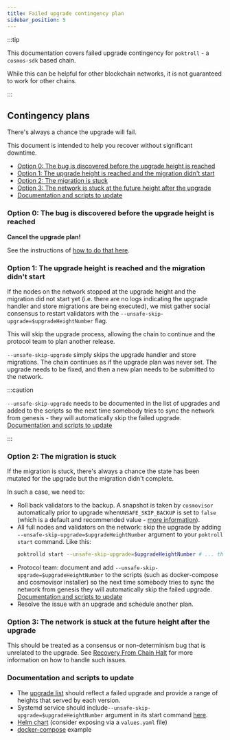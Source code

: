 ```yaml
---
title: Failed upgrade contingency plan
sidebar_position: 5
---
```


:::tip

This documentation covers failed upgrade contingency for `poktroll` - a `cosmos-sdk` based chain.

While this can be helpful for other blockchain networks, it is not guaranteed to work for other chains.

:::

## Contingency plans <!-- omit in toc -->

There's always a chance the upgrade will fail.

This document is intended to help you recover without significant downtime.

- [Option 0: The bug is discovered before the upgrade height is reached](#option-0-the-bug-is-discovered-before-the-upgrade-height-is-reached)
- [Option 1: The upgrade height is reached and the migration didn't start](#option-1-the-upgrade-height-is-reached-and-the-migration-didnt-start)
- [Option 2: The migration is stuck](#option-2-the-migration-is-stuck)
- [Option 3: The network is stuck at the future height after the upgrade](#option-3-the-network-is-stuck-at-the-future-height-after-the-upgrade)
- [Documentation and scripts to update](#documentation-and-scripts-to-update)

### Option 0: The bug is discovered before the upgrade height is reached

**Cancel the upgrade plan!**

See the instructions of [how to do that here](./upgrade_procedure.md#cancelling-the-upgrade-plan).

### Option 1: The upgrade height is reached and the migration didn't start

If the nodes on the network stopped at the upgrade height and the migration did not
start yet (i.e. there are no logs indicating the upgrade handler and store migrations are being executed),
we mist gather social consensus to restart validators with the `--unsafe-skip-upgrade=$upgradeHeightNumber` flag.

This will skip the upgrade process, allowing the chain to continue and the protocol team to plan another release.

`--unsafe-skip-upgrade` simply skips the upgrade handler and store migrations.
The chain continues as if the upgrade plan was never set.
The upgrade needs to be fixed, and then a new plan needs to be submitted to the network.

:::caution

`--unsafe-skip-upgrade` needs to be documented in the list of upgrades and added to the scripts so the next time somebody tries to sync the network from genesis - they will automatically skip the failed upgrade. [Documentation and scripts to update](#documentation-and-scripts-to-update)

<!-- TODO_IMPROVE(@okdas): new cosmovisor UX can simplify this -->

:::

### Option 2: The migration is stuck

If the migration is stuck, there's always a chance the state has been mutated for
the upgrade but the migration didn't complete.

In such a case, we need to:

- Roll back validators to the backup. A snapshot is taken by `cosmovisor` automatically prior to upgrade when`UNSAFE_SKIP_BACKUP` is set to `false` (which is a default and recommended value -
  [more information](https://docs.cosmos.network/main/build/tooling/cosmovisor#command-line-arguments-and-environment-variables)).
- All full nodes and validators on the network: skip the upgrade by adding `--unsafe-skip-upgrade=$upgradeHeightNumber`
  argument to your `poktroll start` command. Like this:
  ```bash
  poktrolld start --unsafe-skip-upgrade=$upgradeHeightNumber # ... the rest of the arguments
  ```
- Protocol team: document and add `--unsafe-skip-upgrade=$upgradeHeightNumber` to the scripts (such as docker-compose and cosmovisor installer) so the next time somebody
  tries to sync the network from genesis they will automatically skip the failed upgrade. [Documentation and scripts to update](#documentation-and-scripts-to-update)
- Resolve the issue with an upgrade and schedule another plan.

<!-- TODO_IMPROVE(@okdas): new cosmovisor UX can simplify this -->

### Option 3: The network is stuck at the future height after the upgrade

This should be treated as a consensus or non-determinism bug that is unrelated to the upgrade. See [Recovery From Chain Halt](../../develop/developer_guide/recovery_from_chain_halt.md) for more information on how to handle such issues.

### Documentation and scripts to update

- The [upgrade list](./upgrade_list.md) should reflect a failed upgrade and provide a range of heights that served by each version.
- Systemd service should include`--unsafe-skip-upgrade=$upgradeHeightNumber` argument in its start command [here](https://github.com/pokt-network/poktroll/blob/main/tools/installer/full-node.sh).
- [Helm chart](https://github.com/pokt-network/helm-charts/blob/main/charts/poktrolld/templates/StatefulSet.yaml) (consider exposing via a `values.yaml` file)
- [docker-compose](https://github.com/pokt-network/poktroll-docker-compose-example/tree/main/scripts) example 